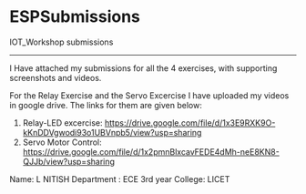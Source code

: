 # ESPSubmissions
IOT_Workshop submissions
************************************************************************************************************

I Have attached my submissions for all the 4 exercises, with supporting screenshots and videos.

For the Relay Exercise and the Servo Excercise I have uploaded my videos in google drive. The links for them are given below:
1) Relay-LED excercise: https://drive.google.com/file/d/1x3E9RXK9O-kKnDDVgwodi93o1UBVnpb5/view?usp=sharing
2) Servo Motor Control: https://drive.google.com/file/d/1x2pmnBlxcavFEDE4dMh-neE8KN8-QJJb/view?usp=sharing


Name: L NITISH
Department : ECE 3rd year
College: LICET
